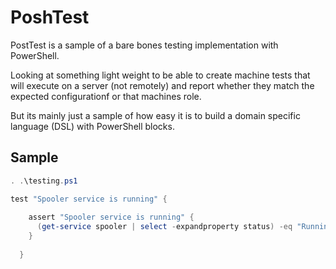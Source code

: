 # PoshTest
PostTest is a sample of a bare bones testing implementation with PowerShell.

Looking at something light weight to be able to create machine tests that will execute on a server (not remotely) and report whether they match the expected configurationf or that machines role.

But its mainly just a sample of how easy it is to build a domain specific language (DSL) with PowerShell blocks.

## Sample

  ```powershell
  . .\testing.ps1

  test "Spooler service is running" {
    
      assert "Spooler service is running" { 
        (get-service spooler | select -expandproperty status) -eq "Running"
      }
      
    }
```